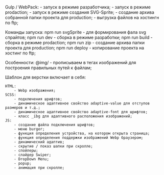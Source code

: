 Gulp / WebPack:
    - запуск в режиме разработчика;
    - запуск в режиме prodaction;
    - запуск в режиме создания SVG-Sprite;
    - создание архива собранной папки проекта для production;
    - выгрузка файлов на хостингн по ftp;

Команды запуска:
    npm run svgSprite - для формирования фала svg спрайтов;
    npm run dev - сборка в режиме разработки;
    npm run build - сборка в режиме prodaction;
    npm run zip - создание архива папки проекта для production;
    npm run deploy - копирование проекта на хостинг по ftp;

Особенности:
    @img/ - прописываем в тегах изображений для построения правильных путей к файлам;


Шаблон для верстки  включает в себя:

    HTML:
        - Webp изображения;
    SCSS:
        - подключения шрифтов;
        - динамическое адаптивное свойство adaptive-value для отступов размеров и т.д.;
        - динамическое адаптивное свойство adaptive-font для шрифтов;
        - класс _ibg для адаптивного расположения изображений;
    JS:
        - создание файла подключения шрифтов;
        - меню burger;
        - функция определения устройства, на котором открыта страница;
        - функция определения поддержки изображений Webp браузером;
        - динамический адаптив;
        - скрытие / показ шапки при скролле;
        - спойлеры;
        - слайдер Swiper;
        - DropDown Menu;
        - popup;
        - анимация при скролле;
        
